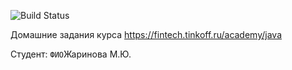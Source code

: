 ![Build Status](https://github.com/Marijarin/tin_java_first_term/actions/workflows/build.yml/badge.svg)

Домашние задания курса https://fintech.tinkoff.ru/academy/java

Студент: `ФИО`Жаринова М.Ю.

